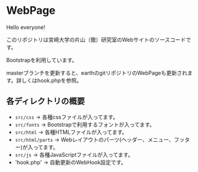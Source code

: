 # WebPage
Hello everyone!

このリポジトリは宮崎大学の片山（徹）研究室のWebサイトのソースコードです。

Bootstrapを利用しています。

masterブランチを更新すると、earthのgitリポジトリのWebPageも更新されます。詳しくはhook.phpを参照。

## 各ディレクトリの概要　　　　　
- `src/css` -> 各種cssファイルが入ってます。　　
- `src/fonts` -> Bootstrapで利用するフォントが入ってます。　　
- `src/html` -> 各種HTMLファイルが入ってます。　　
- `src/html/parts` -> Webレイアウトのパーツ(ヘッダー、メニュー、フッター)が入ってます。　　
- `src/js` -> 各種JavaScriptファイルが入ってます。　　
- 'hook.php' -> 自動更新のWebHook設定です。
